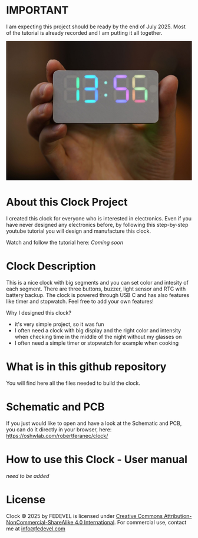 # IMPORTANT
I am expecting this project should be ready by the end of July 2025. Most of the tutorial is already recorded and I am putting it all together.

![Clock](/Assets/clock_picture_4x3.jpg)

# About this Clock Project
I created this clock for everyone who is interested in electronics. Even if you have never designed any electronics before, by following this step-by-step youtube tutorial you will design and manufacture this clock.

Watch and follow the tutorial here: *Coming soon*

# Clock Description
This is a nice clock with big segments and you can set color and intesity of each segment. There are three buttons, buzzer, light sensor and RTC with battery backup. The clock is powered through USB C and has also features like timer and stopwatch. Feel free to add your own features!

Why I designed this clock?
- it's very simple project, so it was fun
- I often need a clock with big display and the right color and intensity when checking time in the middle of the night without my glasses on
- I often need a simple timer or stopwatch for example when cooking

# What is in this github repository
You will find here all the files needed to build the clock.

# Schematic and PCB
If you just would like to open and have a look at the Schematic and PCB, you can do it directly in your browser, here: https://oshwlab.com/robertferanec/clock/

# How to use this Clock - User manual
*need to be added*

# License
Clock © 2025 by FEDEVEL is licensed under [Creative Commons Attribution-NonCommercial-ShareAlike 4.0 International](https://creativecommons.org/licenses/by-nc-sa/4.0/?ref=chooser-v1). For commercial use, contact me at info@fedevel.com 